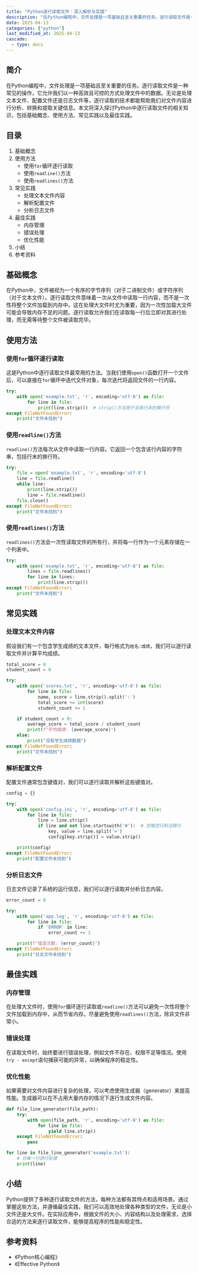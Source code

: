 ```yaml
---
title: "Python逐行读取文件：深入解析与实践"
description: "在Python编程中，文件处理是一项基础且至关重要的任务。逐行读取文件是一种常见的操作，它允许我们以一种高效且可控的方式处理文件中的数据。无论是处理文本文件、配置文件还是日志文件等，逐行读取的技术都能帮助我们对文件内容进行分析、转换和提取关键信息。本文将深入探讨Python中逐行读取文件的相关知识，包括基础概念、使用方法、常见实践以及最佳实践。"
date: 2025-04-13
categories: ["python"]
last_modified_at: 2025-04-13
cascade:
  - type: docs
---
```



## 简介
在Python编程中，文件处理是一项基础且至关重要的任务。逐行读取文件是一种常见的操作，它允许我们以一种高效且可控的方式处理文件中的数据。无论是处理文本文件、配置文件还是日志文件等，逐行读取的技术都能帮助我们对文件内容进行分析、转换和提取关键信息。本文将深入探讨Python中逐行读取文件的相关知识，包括基础概念、使用方法、常见实践以及最佳实践。

<!-- more -->
## 目录
1. 基础概念
2. 使用方法
    - 使用`for`循环逐行读取
    - 使用`readline()`方法
    - 使用`readlines()`方法
3. 常见实践
    - 处理文本文件内容
    - 解析配置文件
    - 分析日志文件
4. 最佳实践
    - 内存管理
    - 错误处理
    - 优化性能
5. 小结
6. 参考资料

## 基础概念
在Python中，文件被视为一个有序的字节序列（对于二进制文件）或字符序列（对于文本文件）。逐行读取文件意味着一次从文件中读取一行内容，而不是一次性将整个文件加载到内存中。这在处理大文件时尤为重要，因为一次性加载大文件可能会导致内存不足的问题。逐行读取允许我们在读取每一行后立即对其进行处理，而无需等待整个文件被读取完毕。

## 使用方法
### 使用`for`循环逐行读取
这是Python中逐行读取文件最常用的方法。当我们使用`open()`函数打开一个文件后，可以直接在`for`循环中迭代文件对象，每次迭代将返回文件的一行内容。

```python
try:
    with open('example.txt', 'r', encoding='utf-8') as file:
        for line in file:
            print(line.strip())  # strip()方法用于去除行末的换行符
except FileNotFoundError:
    print("文件未找到")
```

### 使用`readline()`方法
`readline()`方法每次从文件中读取一行内容。它返回一个包含该行内容的字符串，包括行末的换行符。

```python
try:
    file = open('example.txt', 'r', encoding='utf-8')
    line = file.readline()
    while line:
        print(line.strip())
        line = file.readline()
    file.close()
except FileNotFoundError:
    print("文件未找到")
```

### 使用`readlines()`方法
`readlines()`方法会一次性读取文件的所有行，并将每一行作为一个元素存储在一个列表中。

```python
try:
    with open('example.txt', 'r', encoding='utf-8') as file:
        lines = file.readlines()
        for line in lines:
            print(line.strip())
except FileNotFoundError:
    print("文件未找到")
```

## 常见实践
### 处理文本文件内容
假设我们有一个包含学生成绩的文本文件，每行格式为`姓名:成绩`，我们可以逐行读取文件并计算平均成绩。

```python
total_score = 0
student_count = 0

try:
    with open('scores.txt', 'r', encoding='utf-8') as file:
        for line in file:
            name, score = line.strip().split(':')
            total_score += int(score)
            student_count += 1

    if student_count > 0:
        average_score = total_score / student_count
        print(f"平均成绩: {average_score}")
    else:
        print("没有学生成绩数据")
except FileNotFoundError:
    print("文件未找到")
```

### 解析配置文件
配置文件通常包含键值对，我们可以逐行读取并解析这些键值对。

```python
config = {}

try:
    with open('config.ini', 'r', encoding='utf-8') as file:
        for line in file:
            line = line.strip()
            if line and not line.startswith('#'):  # 忽略空行和注释行
                key, value = line.split('=')
                config[key.strip()] = value.strip()

    print(config)
except FileNotFoundError:
    print("配置文件未找到")
```

### 分析日志文件
日志文件记录了系统的运行信息，我们可以逐行读取并分析日志内容。

```python
error_count = 0

try:
    with open('app.log', 'r', encoding='utf-8') as file:
        for line in file:
            if 'ERROR' in line:
                error_count += 1

    print(f"错误次数: {error_count}")
except FileNotFoundError:
    print("日志文件未找到")
```

## 最佳实践
### 内存管理
在处理大文件时，使用`for`循环逐行读取或`readline()`方法可以避免一次性将整个文件加载到内存中，从而节省内存。尽量避免使用`readlines()`方法，除非文件非常小。

### 错误处理
在读取文件时，始终要进行错误处理，例如文件不存在、权限不足等情况。使用`try - except`语句捕获可能的异常，以确保程序的稳定性。

### 优化性能
如果需要对文件内容进行复杂的处理，可以考虑使用生成器（generator）来提高性能。生成器可以在不占用大量内存的情况下逐行生成文件内容。

```python
def file_line_generator(file_path):
    try:
        with open(file_path, 'r', encoding='utf-8') as file:
            for line in file:
                yield line.strip()
    except FileNotFoundError:
        pass

for line in file_line_generator('example.txt'):
    # 对每一行进行处理
    print(line)
```

## 小结
Python提供了多种逐行读取文件的方法，每种方法都有其特点和适用场景。通过掌握这些方法，并遵循最佳实践，我们可以高效地处理各种类型的文件，无论是小文件还是大文件。在实际应用中，根据文件的大小、内容结构以及处理需求，选择合适的方法来逐行读取文件，能够提高程序的性能和稳定性。

## 参考资料
- 《Python核心编程》
- 《Effective Python》
